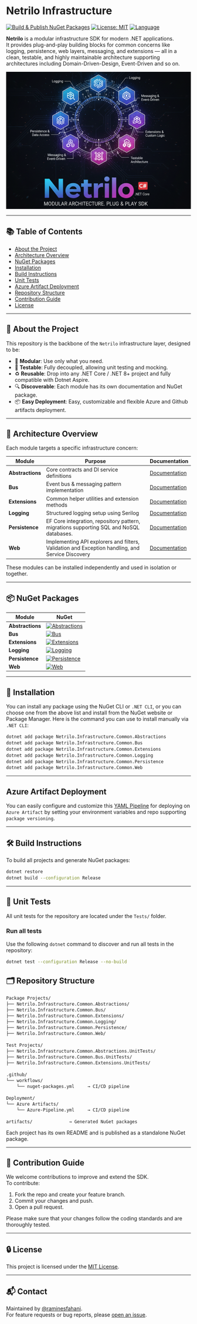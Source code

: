 # Netrilo Infrastructure

[![Build & Publish NuGet Packages](https://github.com/raminesfahani/Netrilo_Infrastructure/actions/workflows/nuget-packages.yml/badge.svg)](https://github.com/raminesfahani/Netrilo_Infrastructure/actions/workflows/nuget-packages.yml)
[![License: MIT](https://img.shields.io/badge/License-MIT-yellow.svg)](LICENSE)
[![Language](https://img.shields.io/github/languages/top/raminesfahani/Netrilo_Infrastructure)](https://github.com/raminesfahani/Netrilo_Infrastructure/search?l=c%23)

**Netrilo** is a modular infrastructure SDK for modern .NET applications.  
It provides plug-and-play building blocks for common concerns like logging, persistence, web layers, messaging, and extensions — all in a clean, testable, and highly maintainable architecture supporting architectures including Domain-Driven-Design, Event-Driven and so on.

![Netrilo Logo](https://github.com/raminesfahani/Netrilo_Infrastructure/raw/main/logo.png)

---

## 📚 Table of Contents

- [About the Project](#-about-the-project)
- [Architecture Overview](#-architecture-overview)
- [NuGet Packages](#-nuget-packages)
- [Installation](#-installation)
- [Build Instructions](#-build-instructions)
- [Unit Tests](#-unit-tests)
- [Azure Artifact Deployment](#-azure-artifact-deployment)
- [Repository Structure](#-repository-structure)
- [Contribution Guide](#-contribution-guide)
- [License](#-license)

---

## 📖 About the Project

This repository is the backbone of the `Netrilo` infrastructure layer, designed to be:

- 🔌 **Modular**: Use only what you need.
- 🧪 **Testable**: Fully decoupled, allowing unit testing and mocking.
- ♻️ **Reusable**: Drop into any .NET Core / .NET 8+ project and fully compatible with Dotnet Aspire.
- 🔍 **Discoverable**: Each module has its own documentation and NuGet package.
- 📦 **Easy Deployment**: Easy, customizable and flexible Azure and Github artifacts deployment.

---

## 🧱 Architecture Overview

Each module targets a specific infrastructure concern:

| Module | Purpose | Documentation |
|--------|---------|----------------|
| **Abstractions** | Core contracts and DI service definitions | [Documentation](Src/Netrilo.Infrastructure.Common.Abstractions) |
| **Bus**         | Event bus & messaging pattern implementation | [Documentation](Src/Netrilo.Infrastructure.Common.Bus) |
| **Extensions**  | Common helper utilities and extension methods | [Documentation](Src/Netrilo.Infrastructure.Common.Extensions) |
| **Logging**     | Structured logging setup using Serilog | [Documentation](Src/Netrilo.Infrastructure.Common.Logging) |
| **Persistence** | EF Core integration, repository pattern, migrations supporting SQL and NoSQL databases. | [Documentation](Src/Netrilo.Infrastructure.Common.Persistence) |
| **Web**         | Implementing API explorers and filters, Validation and Exception handling, and Service Discovery | [Documentation](Src/Netrilo.Infrastructure.Common.Web) |


These modules can be installed independently and used in isolation or together.

---

## 📦 NuGet Packages

| Module | NuGet |
|--------|-------|
| **Abstractions** | [![Abstractions](https://img.shields.io/nuget/v/Netrilo.Infrastructure.Common.Abstractions)](https://www.nuget.org/packages/Netrilo.Infrastructure.Common.Abstractions) |
| **Bus** | [![Bus](https://img.shields.io/nuget/v/Netrilo.Infrastructure.Common.Bus)](https://www.nuget.org/packages/Netrilo.Infrastructure.Common.Bus) |
| **Extensions** | [![Extensions](https://img.shields.io/nuget/v/Netrilo.Infrastructure.Common.Extensions)](https://www.nuget.org/packages/Netrilo.Infrastructure.Common.Extensions) |
| **Logging** | [![Logging](https://img.shields.io/nuget/v/Netrilo.Infrastructure.Common.Logging)](https://www.nuget.org/packages/Netrilo.Infrastructure.Common.Logging) |
| **Persistence** | [![Persistence](https://img.shields.io/nuget/v/Netrilo.Infrastructure.Common.Persistence)](https://www.nuget.org/packages/Netrilo.Infrastructure.Common.Persistence) |
| **Web** | [![Web](https://img.shields.io/nuget/v/Netrilo.Infrastructure.Common.Web)](https://www.nuget.org/packages/Netrilo.Infrastructure.Common.Web) |

---

## 🚀 Installation

You can install any package using the NuGet CLI or `.NET CLI`, or you can choose one from the above list and install from the NuGet website or Package Manager. Here is the command you can use to install manually via `.NET CLI`:

```bash
dotnet add package Netrilo.Infrastructure.Common.Abstractions
dotnet add package Netrilo.Infrastructure.Common.Bus
dotnet add package Netrilo.Infrastructure.Common.Extensions
dotnet add package Netrilo.Infrastructure.Common.Logging
dotnet add package Netrilo.Infrastructure.Common.Persistence
dotnet add package Netrilo.Infrastructure.Common.Web
```

---

## Azure Artifact Deployment

You can easily configure and customize this [YAML Pipeline](Deployment/Azure-Pipeline.yml) for deploying on `Azure Artifact` by setting your environment variables and repo supporting `package versioning`.

---

## 🛠️ Build Instructions

To build all projects and generate NuGet packages:

```bash
dotnet restore
dotnet build --configuration Release
```

---

## 🧪 Unit Tests

All unit tests for the repository are located under the `Tests/` folder.

### Run all tests

Use the following `dotnet` command to discover and run all tests in the repository:

```bash
dotnet test --configuration Release --no-build
```

## 🗂️ Repository Structure

```
Package Projects/
├── Netrilo.Infrastructure.Common.Abstractions/
├── Netrilo.Infrastructure.Common.Bus/
├── Netrilo.Infrastructure.Common.Extensions/
├── Netrilo.Infrastructure.Common.Logging/
├── Netrilo.Infrastructure.Common.Persistence/
├── Netrilo.Infrastructure.Common.Web/

Test Projects/
├── Netrilo.Infrastructure.Common.Abstractions.UnitTests/
├── Netrilo.Infrastructure.Common.Bus.UnitTests/
├── Netrilo.Infrastructure.Common.Extensions.UnitTests/

.github/
└── workflows/
    └── nuget-packages.yml     → CI/CD pipeline

Deployment/
└── Azure Artifacts/
    └── Azure-Pipeline.yml     → CI/CD pipeline

artifacts/              → Generated NuGet packages
```

Each project has its own README and is published as a standalone NuGet package.

---

## 🤝 Contribution Guide

We welcome contributions to improve and extend the SDK.  
To contribute:

1. Fork the repo and create your feature branch.
2. Commit your changes and push.
3. Open a pull request.

Please make sure that your changes follow the coding standards and are thoroughly tested.

---

## 🔒 License

This project is licensed under the [MIT License](LICENSE).

---

## 📬 Contact

Maintained by [@raminesfahani](https://github.com/raminesfahani).  
For feature requests or bug reports, please [open an issue](https://github.com/raminesfahani/Netrilo_Infrastructure/issues).
